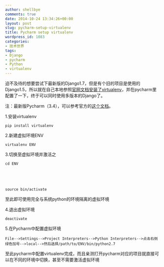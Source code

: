 ```yaml
---
author: shellbye
comments: true
date: 2014-10-24 13:34:26+00:00
layout: post
slug: pycharm-setup-virtualenv
title: Pycharm setup virtualenv
wordpress_id: 1083
categories:
- 技术世界
tags:
- Django
- pycharm
- Python
- virtualenv
---
```


迫不及待的想要尝试下最新版的Django1.7，但是有个旧的项目是使用的Django1.5，所以就在自己本地参照[官网文档安装了virtualenv](https://virtualenv.pypa.io/en/latest/)，并在pycharm里配置了一下，终于可以同时使用多版本的Django了。

注：最新版Pycharm（3.4），可以参考官方的[这个文档](http://www.jetbrains.com/pycharm/webhelp/creating-virtual-environment.html)。

1.安装virtualenv


    
    pip install virtualenv



2.新建虚拟环境ENV


    
    virtualenv ENV



3.切换至虚拟环境并激活之


    
    cd ENV




    
    source bin/activate



至此即可使用完全与系统python的环境隔离的虚拟环境

4.退出虚拟环境


    
    deactivate



5.在Pycharm中配置虚拟环境


    
    File-->Settings-->Project Interpreters-->Python Interpreters-->点击右侧绿色加号-->local-->然后选择/path/to/ENV/bin/python2.7



至此pycharm中配置virtualenv完成，而且亲测打开pycharm对应的项目就直接可以在不同的环境中切换，甚至不需要激活虚拟环境
